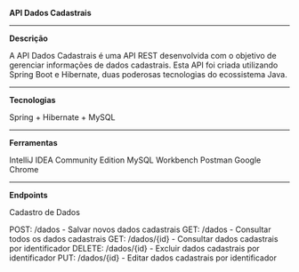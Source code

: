**API Dados Cadastrais**


___
**Descrição**

A API Dados Cadastrais é uma API REST desenvolvida com o objetivo de gerenciar informações de dados cadastrais. Esta API foi criada utilizando Spring Boot e Hibernate, duas poderosas tecnologias do ecossistema Java.

___
**Tecnologias**

Spring + Hibernate + MySQL

___
**Ferramentas**

IntelliJ IDEA Community Edition
MySQL Workbench
Postman
Google Chrome


___
**Endpoints**

Cadastro de Dados

POST: /dados - Salvar novos dados cadastrais
GET: /dados - Consultar todos os dados cadastrais
GET: /dados/{id} - Consultar dados cadastrais por identificador
DELETE: /dados/{id} - Excluir dados cadastrais por identificador
PUT: /dados/{id} - Editar dados cadastrais por identificador
